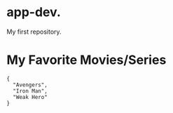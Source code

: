 # app-dev.
My first repository.

# My Favorite Movies/Series
```
{
  "Avengers",
  "Iron Man",
  "Weak Hero"
}
```
